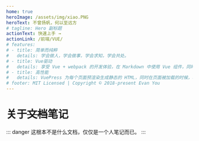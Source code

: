 ```yaml
---
home: true
heroImage: /assets/img/xiao.PNG
heroText: 不曾扬帆，何以至远方
# tagline: Hero 副标题
actionText: 快速上手 →
actionLink: /前端/VUE/
# features:
# - title: 简单而纯粹
#   details: 学会做人，学会做事，学会求知，学会共处。
# - title: Vue驱动
#   details: 享受 Vue + webpack 的开发体验，在 Markdown 中使用 Vue 组件，同时可以使用 Vue 来开发自定义主题。
# - title: 高性能
#   details: VuePress 为每个页面预渲染生成静态的 HTML，同时在页面被加载的时候，将作为 SPA 运行。
# footer: MIT Licensed | Copyright © 2018-present Evan You
---
```


# 关于~~文档~~笔记 
::: danger
这根本不是什么文档，仅仅是一个人笔记而已。
:::
